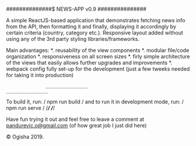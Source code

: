 ##############$
 NEWS-APP v0.9
###############

A simple ReactJS-based application that demonstrates fetching news info from the API, then formatting it and finally, displaying it accordingly by certain criteria (country, category etc.).
Responsive layout added without using any of the 3rd party styling libraries/frameworks.


Main advantages:
*. reusability of the view components
*. modular file/code organization
*. responsiveness on all screen sizes
*. firly simple architecture of the views that easily allows further upgrades and improvements
*. webpack config fully set-up for the development (just a few tweeks needed for taking it into production)
 
                   ________________                                          ________________
To build it, run: / npm run build / and to run it in development mode, run: / npm run serve /
                 /_______________/                                         /_______________/


Have fun trying it out and feel free to leave a comment at pandurevic.o@gmail.com (of how great job I just did here)

© Ogisha 2019.